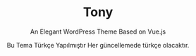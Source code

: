 <div align="center">
  <h1>Tony</h1>
  <p>An Elegant WordPress Theme Based on Vue.js</p>


Bu Tema Türkçe Yapılmıştır Her güncellemede türkçe olacaktır.
